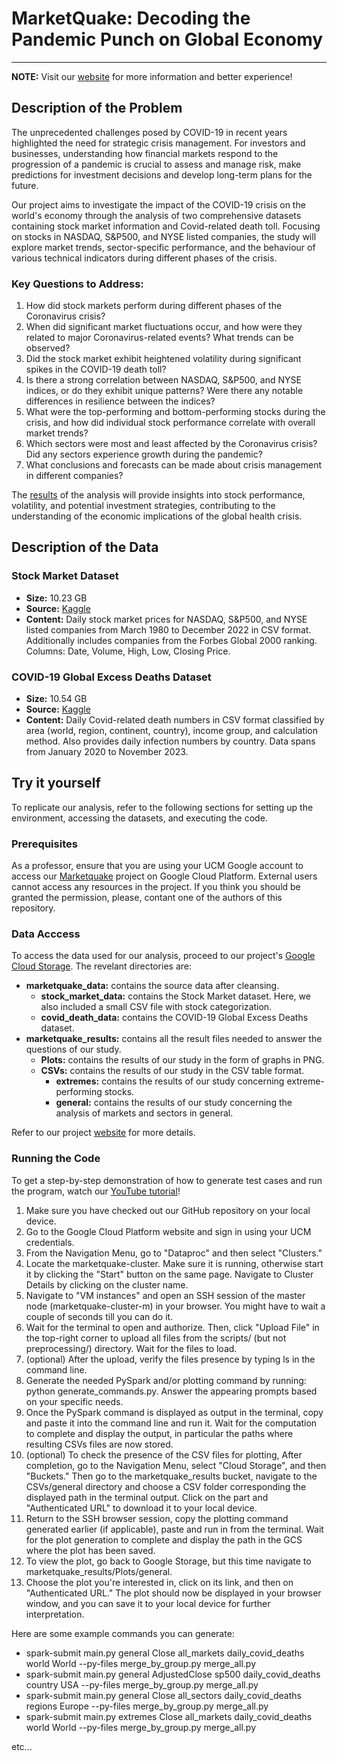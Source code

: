 # MarketQuake: Decoding the Pandemic Punch on Global Economy

---
**NOTE:** Visit our [website](https://sites.google.com/ucm.es/marketquake) for more information and better experience!

## Description of the Problem

The unprecedented challenges posed by COVID-19 in recent years highlighted the need for strategic crisis management. For investors and businesses, understanding how financial markets respond to the progression of a pandemic is crucial to assess and manage risk, make predictions for investment decisions and develop long-term plans for the future.

Our project aims to investigate the impact of the COVID-19 crisis on the world's economy through the analysis of two comprehensive datasets containing stock market information and Covid-related death toll. Focusing on stocks in NASDAQ, S&P500, and NYSE listed companies, the study will explore market trends, sector-specific performance, and the behaviour of various technical indicators during different phases of the crisis. 

### Key Questions to Address:
1. How did stock markets perform during different phases of the Coronavirus crisis?
2. When did significant market fluctuations occur, and how were they related to major Coronavirus-related events?  What trends can be observed?
3. Did the stock market exhibit heightened volatility during significant spikes in the COVID-19 death toll?
4. Is there a strong correlation between NASDAQ, S&P500, and NYSE indices, or do they exhibit unique patterns? Were there any notable differences in resilience between the indices?
5. What were the top-performing and bottom-performing stocks during the crisis, and how did individual stock performance correlate with overall market trends?
6. Which sectors were most and least affected by the Coronavirus crisis? Did any sectors experience growth during the pandemic?
7. What conclusions and forecasts can be made about crisis management in different companies?

The [results](https://sites.google.com/ucm.es/marketquake/results/evaluation) of the analysis will provide insights into stock performance, volatility, and potential investment strategies, contributing to the understanding of the economic implications of the global health crisis.

## Description of the Data

### Stock Market Dataset
- **Size:** 10.23 GB
- **Source:** [Kaggle](https://www.kaggle.com/datasets/paultimothymooney/stock-market-data)
- **Content:** Daily stock market prices for NASDAQ, S&P500, and NYSE listed companies from March 1980 to December 2022 in CSV format. Additionally includes companies from the Forbes Global 2000 ranking. Columns: Date, Volume, High, Low, Closing Price.

### COVID-19 Global Excess Deaths Dataset
- **Size:** 10.54 GB
- **Source:** [Kaggle](https://www.kaggle.com/datasets/joebeachcapital/covid19-global-excess-deaths-daily-updates)
- **Content:** Daily Covid-related death numbers in CSV format classified by area (world, region, continent, country), income group, and calculation method. Also provides daily infection numbers by country. Data spans from January 2020 to November 2023.

## Try it yourself
To replicate our analysis, refer to the following sections for setting up the environment, accessing the datasets, and executing the code.

### Prerequisites
As a professor, ensure that you are using your UCM Google account to access our [Marketquake](https://console.cloud.google.com/welcome?project=marketquake) project on Google Cloud Platform. External users cannot access any resources in the project. If you think you should be granted the permission, please, contant one of the authors of this repository.

### Data Acccess
To access the data used for our analysis, proceed to our project's [Google Cloud Storage](https://console.cloud.google.com/storage/browser?project=marketquake).
The revelant directories are:
- **marketquake_data:** contains the source data after cleansing.
  - **stock_market_data:** contains the Stock Market dataset. Here, we also included a small CSV file with stock categorization.
  - **covid_death_data:** contains the COVID-19 Global Excess Deaths dataset.
- **marketquake_results:** contains all the result files needed to answer the questions of our study.
  - **Plots:** contains the results of our study in the form of graphs in PNG.
  - **CSVs:** contains the results of our study in the CSV table format.
    - **extremes:** contains the results of our study concerning extreme-performing stocks.
    - **general:** contains the results of our study concerning the analysis of markets and sectors in general.

Refer to our project [website](https://sites.google.com/ucm.es/marketquake) for more details.

### Running the Code
To get a step-by-step demonstration of how to generate test cases and run the program, watch our [YouTube tutorial](https://youtu.be/X4iAlnSDSxo?feature=shared)!

1. Make sure you have checked out our GitHub repository on your local device.
2. Go to the Google Cloud Platform website and sign in using your UCM credentials.
3. From the Navigation Menu, go to "Dataproc" and then select "Clusters."
4. Locate the marketquake-cluster. Make sure it is running, otherwise start it by clicking the "Start" button on the same page. Navigate to Cluster Details by clicking on the cluster name.
5. Navigate to "VM instances" and open an SSH session of the master node (marketquake-cluster-m) in your browser. You might have to wait a couple of seconds till you can do it.
6. Wait for the terminal to open and authorize. Then, click "Upload File" in the top-right corner to upload all files from the scripts/ (but not preprocessing/) directory. Wait for the files to load.
7. (optional) After the upload, verify the files presence by typing ls in the command line.
8. Generate the needed PySpark and/or plotting command by running: python generate_commands.py. Answer the appearing prompts based on your specific needs.
9. Once the PySpark command is displayed as output in the terminal, copy and paste it into the command line and run it. Wait for the computation to complete and display the output, in particular the paths where resulting CSVs files are now stored.
10. (optional) To check the presence of the CSV files for plotting, After completion, go to the Navigation Menu, select "Cloud Storage", and then "Buckets." Then go to the marketquake_results bucket, navigate to the CSVs/general directory and choose a CSV folder corresponding the displayed path in the terminal output. Click on the part and "Authenticated URL" to download it to your local device.
11. Return to the SSH browser session, copy the plotting command generated earlier (if applicable), paste and run in from the terminal. Wait for the plot generation to complete and display the path in the GCS where the plot has been saved.
12. To view the plot, go back to Google Storage, but this time navigate to marketquake_results/Plots/general.
13. Choose the plot you're interested in, click on its link, and then on "Authenticated URL." The plot should now be displayed in your browser window, and you can save it to your local device for further interpretation.

Here are some example commands you can generate:
- spark-submit main.py general Close all_markets daily_covid_deaths world World --py-files merge_by_group.py merge_all.py
- spark-submit main.py general AdjustedClose sp500 daily_covid_deaths country USA --py-files merge_by_group.py merge_all.py
- spark-submit main.py general Close all_sectors daily_covid_deaths regions Europe --py-files merge_by_group.py merge_all.py
- spark-submit main.py extremes Close all_markets daily_covid_deaths world World --py-files merge_by_group.py merge_all.py

etc...
